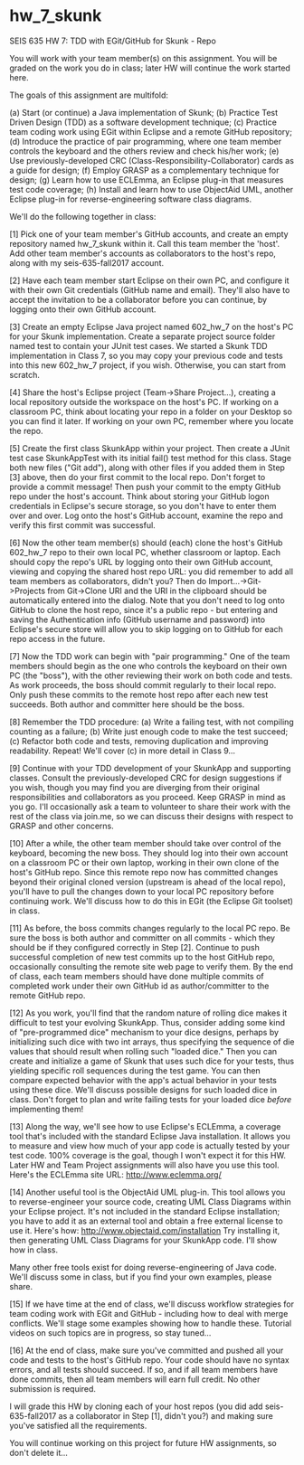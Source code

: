 # hw_7_skunk
SEIS 635 HW 7: TDD with EGit/GitHub for Skunk - Repo


You will work with your team member(s) on this assignment. You will be graded on the work you do in class; later HW will continue the work started here.

The goals of this assignment are multifold:

(a) Start (or continue) a Java implementation of Skunk;
(b) Practice Test Driven Design (TDD) as a software development technique;
(c) Practice team coding work using EGit within Eclipse and a remote GitHub repository;
(d) Introduce the practice of pair programming, where one team member controls the keyboard and the others review and check his/her work;
(e) Use previously-developed CRC (Class-Responsibility-Collaborator) cards as a guide for design;
(f) Employ GRASP as a complementary technique for design;
(g) Learn how to use ECLEmma, an Eclipse plug-in that measures test code coverage;
(h) Install and learn how to use ObjectAid UML, another Eclipse plug-in for reverse-engineering software class diagrams.

We'll do the following together in class:

[1] Pick one of your team member's GitHub accounts, and create an empty repository named hw_7_skunk within it. Call this team member the 'host'. Add other team member's accounts as collaborators to the host's repo, along with my seis-635-fall2017 account. 

[2] Have each team member start Eclipse on their own PC, and configure it with their own Git credentials (GitHub name and email). They'll also have to accept the invitation to be a collaborator before you can continue, by logging onto their own GitHub account.

[3] Create an empty Eclipse Java project named 602_hw_7 on the host's PC for your Skunk implementation. Create a separate project source folder named test to contain your JUnit test cases. We started a Skunk TDD implementation in Class 7, so you may copy your previous code and tests into this new 602_hw_7 project, if you wish. Otherwise, you can start from scratch.

[4] Share the host's Eclipse project (Team->Share Project...), creating a local repository outside the workspace on the host's PC. If working on a classroom PC, think about locating your repo in a folder on your Desktop so you can find it later. If working on your own PC, remember where you locate the repo.

[5] Create the first class SkunkApp within your project. Then create a JUnit test case SkunkAppTest with its initial fail() test method for this class. Stage both new files ("Git add"), along with other files if you added them in Step [3] above, then do your first commit to the local repo. Don't forget to provide a commit message! Then push your commit to the empty GitHub repo under the host's account. Think about storing your GitHub logon credentials in Eclipse's secure storage, so you don't have to enter them over and over. Log onto the host's GitHub account, examine the repo and verify this first commit was successful.

[6] Now the other team member(s) should (each) clone the host's GitHub 602_hw_7 repo to their own local PC, whether classroom or laptop.  Each should copy the repo's URL by logging onto their own GitHub account, viewing and copying the shared host repo URL: you did remember to add all team members as collaborators, didn't you? Then do Import...->Git->Projects from Git->Clone URI and the URI in the clipboard should be automatically entered into the dialog.  Note that you don't need to log onto GitHub to clone the host repo, since it's a public repo - but entering and saving the Authentication info (GitHub username and password) into Eclipse's secure store will allow you to skip logging on to GitHub for each repo access in the future. 

[7] Now the TDD work can begin with "pair programming." One of the team members should begin as the one who controls the keyboard on their own PC (the "boss"), with the other reviewing their work on both code and tests. As work proceeds, the boss should commit regularly to their local repo.  Only push these commits to the remote host repo after each new test succeeds. Both author and committer here should be the boss.

[8] Remember the TDD procedure: (a) Write a failing test, with not compiling counting as a failure; (b) Write just enough code to make the test succeed; (c) Refactor both code and tests, removing duplication and improving readability.  Repeat! We'll cover (c) in more detail in Class 9...

[9] Continue with your TDD development of your SkunkApp and supporting classes.  Consult the previously-developed CRC for design suggestions if you wish, though you may find you are diverging from their original responsibilities and collaborators as you proceed. Keep GRASP in mind as you go. I'll occasionally ask a team to volunteer to share their work with the rest of the class via join.me, so we can discuss their designs with respect to GRASP and other concerns.

[10] After a while, the other team member should take over control of the keyboard, becoming the new boss.  They should log into their own account on a classroom PC or their own laptop, working in their own clone of the host's GitHub repo.  Since this remote repo now has committed changes beyond their original cloned version (upstream is ahead of the local repo), you'll have to pull the changes down to your local PC repository before continuing work.  We'll discuss how to do this in EGit (the Eclipse Git toolset) in class.
 
[11] As before, the boss commits changes regularly to the local PC repo.  Be sure the boss is both author and committer on all commits - which they should be if they configured correctly in Step [2].  Continue to push successful completion of new test commits up to the host GitHub repo, occasionally consulting the remote site web page to verify them.  By the end of class, each team members should have done multiple commits of completed work under their own GitHub id as author/committer to the remote GitHub repo.

[12] As you work, you'll find that the random nature of rolling dice makes it difficult to test your evolving SkunkApp.  Thus, consider adding some kind of "pre-programmed dice" mechanism to your dice designs, perhaps by initializing such dice with two int arrays, thus specifying the sequence of die values that should result when rolling such "loaded dice." Then you can create and initialize a game of Skunk that uses such dice for your tests, thus yielding specific roll sequences during the test game.  You can then compare expected behavior with the app's actual behavior in your tests using these dice. We'll discuss possible designs for such loaded dice in class. Don't forget to plan and write failing tests for your loaded dice *before* implementing them!

[13] Along the way, we'll see how to use Eclipse's ECLEmma, a coverage tool that's included with the standard Eclipse Java installation.  It allows you to measure and view how much of your app code is actually tested by your test code.  100% coverage is the goal, though I won't expect it for this HW. Later HW and Team Project assignments will also have you use this tool. Here's the ECLEmma site URL: http://www.eclemma.org/

[14] Another useful tool is the ObjectAid UML plug-in.  This tool allows you to reverse-engineer your source code, creating UML Class Diagrams within your Eclipse project.  It's not included in the standard Eclipse installation; you have to add it as an external tool and obtain a free external license to use it.  Here's how: http://www.objectaid.com/installation  Try installing it, then generating UML Class Diagrams for your SkunkApp code.  I'll show how in class.

Many other free tools exist for doing reverse-engineering of Java code.  We'll discuss some in class, but if you find your own examples, please share.

[15] If we have time at the end of class, we'll discuss workflow strategies for team coding work with EGit and GitHub - including how to deal with merge conflicts. We'll stage some examples showing how to handle these. Tutorial videos on such topics are in progress, so stay tuned...
 
[16] At the end of class, make sure you've committed and pushed all your code and tests to the host's GitHub repo.  Your code should have no syntax errors, and all tests should succeed.  If so, and if all team members have done commits, then all team members will earn full credit. No other submission is required.

I will grade this HW by cloning each of your host repos (you did add seis-635-fall2017 as a collaborator in Step [1], didn't you?) and making sure you've satisfied all the requirements.

You will continue working on this project for future HW assignments, so don't delete it...
